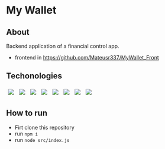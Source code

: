 # My Wallet

## About 

Backend application of a financial control app.
- frontend in https://github.com/Mateusr337/MyWallet_Front

## Techonologies

<div>
  <img style='margin: 5px;' src="https://img.shields.io/badge/node js%20-%2320232a.svg?&style=for-the-badge&color=339933&logo=node.js&logoColor=ffffff"/>
  <img style='margin: 5px;' src="https://img.shields.io/badge/Express%20-%2320232a.svg?&style=for-the-badge&color=000000&logo=Express&logoColor=ffffff"/>
  <img style='margin: 5px;' src="https://img.shields.io/badge/Mongo Atlas%20-%2320232a.svg?&style=for-the-badge&color=ffffff&logo=MongoDB&logoColor=47A248"/>
  <img style='margin: 5px;' src="https://img.shields.io/badge/Mongo db%20-%2320232a.svg?&style=for-the-badge&color=47A248&logo=MongoDB&logoColor=ffffff"/>
  <img style='margin: 5px;' src="https://img.shields.io/badge/cors%20-%2320232a.svg?&style=for-the-badge&color=000000&logo=cors&logoColor=ffffff"/>
  <img style='margin: 5px;' src="https://img.shields.io/badge/joi%20-%2320232a.svg?&style=for-the-badge&color=000000&logo=joi&logoColor=ffffff"/>
  <img style='margin: 5px;' src="https://img.shields.io/badge/uuid%20-%2320232a.svg?&style=for-the-badge&color=000000&logo=uuid&logoColor=ffffff"/>
    <img style='margin: 5px;' src="https://img.shields.io/badge/Heroku%20-%2320232a.svg?&style=for-the-badge&color=430098&logo=Heroku&logoColor=ffffff"/>
</div>

## How to run

- Firt clone this repository
- run ```npm i ```
- run ``` node src/index.js ```
